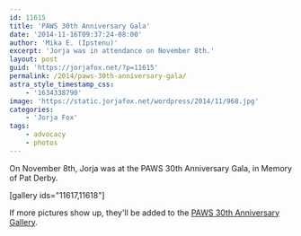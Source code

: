 ```yaml
---
id: 11615
title: 'PAWS 30th Anniversary Gala'
date: '2014-11-16T09:37:24-08:00'
author: 'Mika E. (Ipstenu)'
excerpt: 'Jorja was in attendance on November 8th.'
layout: post
guid: 'https://jorjafox.net/?p=11615'
permalink: /2014/paws-30th-anniversary-gala/
astra_style_timestamp_css:
    - '1634338790'
image: 'https://static.jorjafox.net/wordpress/2014/11/968.jpg'
categories:
    - 'Jorja Fox'
tags:
    - advocacy
    - photos
---
```


On November 8th, Jorja was at the PAWS 30th Anniversary Gala, in Memory of Pat Derby.

[gallery ids="11617,11618"]

If more pictures show up, they'll be added to the <a href="https://jorjafox.net/gallery/pub/animals/20141108-paws/">PAWS 30th Anniversary Gallery</a>.